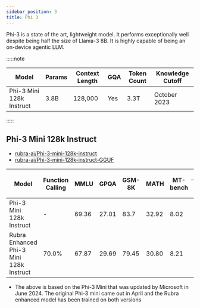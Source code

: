 ```yaml
---
sidebar_position: 3
title: Phi 3
---
```


Phi-3 is a state of the art, lightweight model. It performs exceptionally well despite being half the size of Llama-3 8B. It is highly capable of being an on-device agentic LLM.

:::::note

| Model                  | Params | Context Length | GQA | Token Count | Knowledge Cutoff |
|------------------------|--------|----------------|-----|-------------|------------------|
| Phi-3 Mini 128k Instruct | 3.8B | 128,000        | Yes | 3.3T        | October 2023     |

:::::

## Phi-3 Mini 128k Instruct

- [rubra-ai/Phi-3-mini-128k-instruct](https://huggingface.co/rubra-ai/Phi-3-mini-128k-instruct)
- [rubra-ai/Phi-3-mini-128k-instruct-GGUF](https://huggingface.co/rubra-ai/Phi-3-mini-128k-instruct-GGUF)

<table>
  <thead>
    <tr>
      <th rowspan="2">Model</th>
      <th rowspan="2">Function Calling</th>
      <th rowspan="2">MMLU</th>
      <th rowspan="2">GPQA</th>
      <th rowspan="2">GSM-8K</th>
      <th rowspan="2">MATH</th>
      <th rowspan="2">MT-bench</th>
      <th colspan="6">MT-bench Pairwise Comparison</th>
    </tr>
    <tr>
      <th>Win</th>
      <th>Loss</th>
      <th>Tie</th>
      <th>Win Rate</th>
      <th>Loss Rate</th>
      <th>Adjusted Win Rate</th>
    </tr>
  </thead>
  <tbody>
    <tr>
      <td>Phi-3 Mini 128k Instruct</td>
      <td>-</td>
      <td>69.36</td>
      <td>27.01</td>
      <td>83.7</td>
      <td>32.92</td>
      <td>8.02</td>
      <td>21</td>
      <td>72</td>
      <td>67</td>
      <td>0.13125</td>
      <td>0.45000</td>
      <td>0.340625</td>
    </tr>
    <tr>
      <td>Rubra Enhanced Phi-3 Mini 128k Instruct</td>
      <td>70.0%</td>
      <td>67.87</td>
      <td>29.69</td>
      <td>79.45</td>
      <td>30.80 </td>
      <td>8.21</td>
      <td>72</td>
      <td>21</td>
      <td>67</td>
      <td>0.45000</td>
      <td>0.13125</td>
      <td><strong>0.659375</strong></td>
    </tr>
  </tbody>
</table>

* The above is based on the Phi-3 Mini that was updated by Microsoft in June 2024. The original Phi-3 mini came out in April and the Rubra enhanced model has been trained on both versions